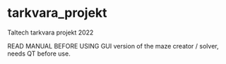 # tarkvara_projekt
Taltech tarkvara projekt 2022

READ MANUAL BEFORE USING
GUI version of the maze creator / solver, needs QT before use.
